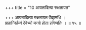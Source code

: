 +++
title = "10 आयतादित्या रुक्षतायत"

+++
आयतादित्या रुक्षतायत र्वेद्यामधि ।  
प्राहाग्निर्हव्यं देवेभ्यो मन्त्रो होता हविष्पतिः । ॥ १५ ॥